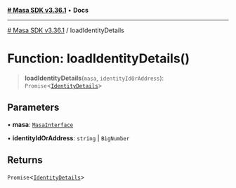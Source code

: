 [**# Masa SDK v3.36.1**](../README.md) • **Docs**

***

[# Masa SDK v3.36.1](../globals.md) / loadIdentityDetails

# Function: loadIdentityDetails()

> **loadIdentityDetails**(`masa`, `identityIdOrAddress`): `Promise`\<[`IdentityDetails`](../interfaces/IdentityDetails.md)\>

## Parameters

• **masa**: [`MasaInterface`](../interfaces/MasaInterface.md)

• **identityIdOrAddress**: `string` \| `BigNumber`

## Returns

`Promise`\<[`IdentityDetails`](../interfaces/IdentityDetails.md)\>
